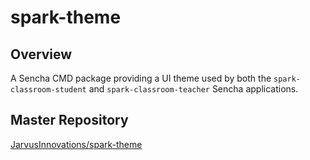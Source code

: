# spark-theme

## Overview
A Sencha CMD package providing a UI theme used by both the `spark-classroom-student` and
`spark-classroom-teacher` Sencha applications.

## Master Repository
[JarvusInnovations/spark-theme](https://github.com/JarvusInnovations/spark-theme)